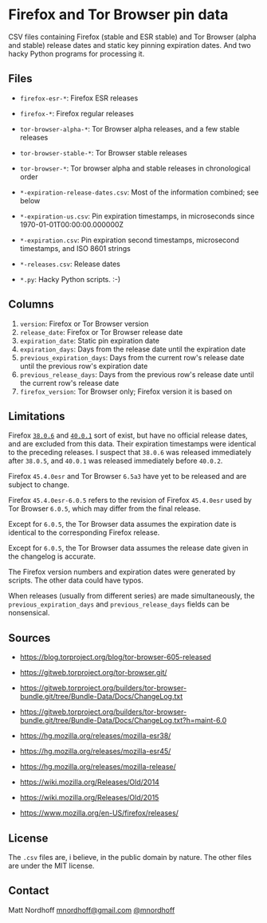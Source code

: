 # Firefox and Tor Browser pin data

CSV files containing Firefox (stable and ESR stable) and Tor Browser (alpha and stable) release dates and static key
pinning expiration dates. And two hacky Python programs for processing it.

## Files

* `firefox-esr-*`: Firefox ESR releases
* `firefox-*`: Firefox regular releases
* `tor-browser-alpha-*`: Tor Browser alpha releases, and a few stable releases
* `tor-browser-stable-*`: Tor Browser stable releases
* `tor-browser-*`: Tor browser alpha and stable releases in chronological order

* `*-expiration-release-dates.csv`: Most of the information combined; see below
* `*-expiration-us.csv`: Pin expiration timestamps, in microseconds since 1970-01-01T00:00:00.000000Z
* `*-expiration.csv`: Pin expiration second timestamps, microsecond timestamps, and ISO 8601 strings
* `*-releases.csv`: Release dates

* `*.py`: Hacky Python scripts. :-)

## Columns

1. `version`: Firefox or Tor Browser version
2. `release_date`: Firefox or Tor Browser release date
3. `expiration_date`: Static pin expiration date
4. `expiration_days`: Days from the release date until the expiration date
5. `previous_expiration_days`: Days from the current row's release date until the previous row's expiration date
6. `previous_release_days`: Days from the previous row's release date until the current row's release date
7. `firefox_version`: Tor Browser only; Firefox version it is based on

## Limitations

Firefox [`38.0.6`][1] and [`40.0.1`][2] sort of exist, but have no official release dates, and are excluded from this data.
Their expiration timestamps were identical to the preceding releases.
I suspect that `38.0.6` was released immediately after `38.0.5`, and `40.0.1` was released immediately before `40.0.2`.

Firefox `45.4.0esr` and Tor Browser `6.5a3` have yet to be released and are subject to change.

Firefox `45.4.0esr-6.0.5` refers to the revision of Firefox `45.4.0esr` used by Tor Browser `6.0.5`, which may differ from the final release.

Except for `6.0.5`, the Tor Browser data assumes the expiration date is identical to the corresponding Firefox release.

Except for `6.0.5`, the Tor Browser data assumes the release date given in the changelog is accurate.

The Firefox version numbers and expiration dates were generated by scripts. The other data could have typos.

When releases (usually from different series) are made simultaneously, the `previous_expiration_days` and `previous_release_days` fields can be nonsensical.

## Sources

* https://blog.torproject.org/blog/tor-browser-605-released

* https://gitweb.torproject.org/tor-browser.git/
* https://gitweb.torproject.org/builders/tor-browser-bundle.git/tree/Bundle-Data/Docs/ChangeLog.txt
* https://gitweb.torproject.org/builders/tor-browser-bundle.git/tree/Bundle-Data/Docs/ChangeLog.txt?h=maint-6.0

* https://hg.mozilla.org/releases/mozilla-esr38/
* https://hg.mozilla.org/releases/mozilla-esr45/
* https://hg.mozilla.org/releases/mozilla-release/

* https://wiki.mozilla.org/Releases/Old/2014
* https://wiki.mozilla.org/Releases/Old/2015

* https://www.mozilla.org/en-US/firefox/releases/

## License

The `.csv` files are, i believe, in the public domain by nature. The other files are under the MIT license.

## Contact

Matt Nordhoff <mnordhoff@gmail.com> [@mnordhoff][3]

[1]: https://wiki.mozilla.org/Releases/Firefox_38.0.6/BuildNotes
[2]: https://wiki.mozilla.org/Releases/Firefox_40.0.1/BuildNotes
[3]: https://twitter.com/mnordhoff
